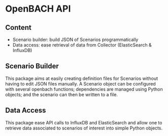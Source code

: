 OpenBACH API
============

Content
-------

 * Scenario builder: build JSON of Scenarios programmatically
 * Data access: ease retrieval of data from Collector (ElasticSearch & InfluxDB)


Scenario Builder
----------------

This package aims at easily creating definition files for Scenarios without having
to edit JSON files manually. A Scenario object can be configured with several
openbach functions; dependencies are managed using Python objects; and the scenario
can then be written to a file.

Data Access
-----------

This package ease API calls to InfluxDB and ElasticSearch and allow one to retrieve
data associated to scenarios of interest into simple Python objects.
